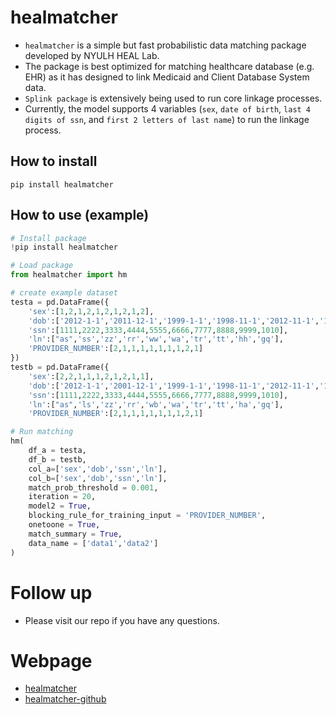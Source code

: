 # healmatcher
- `healmatcher` is a simple but fast probabilistic data matching package developed by NYULH HEAL Lab. 
- The package is best optimized for matching healthcare database (e.g. EHR) as it has designed to link Medicaid and Client Database System data.
- `Splink package` is extensively being used to run core linkage processes.
- Currently, the model supports 4 variables (`sex`, `date of birth`, `last 4 digits of ssn`, and `first 2 letters of last name`) to run the linkage process.


## How to install

`pip install healmatcher`


## How to use (example)
```python
# Install package
!pip install healmatcher

# Load package
from healmatcher import hm

# create example dataset
testa = pd.DataFrame({
    'sex':[1,2,1,2,1,2,1,2,1,2],
    'dob':['2012-1-1','2011-12-1','1999-1-1','1998-11-1','2012-11-1','1984-1-1','1982-1-1','1975-1-1','1967-1-1','1954-1-1'],
    'ssn':[1111,2222,3333,4444,5555,6666,7777,8888,9999,1010],
    'ln':["as",'ss','zz','rr','ww','wa','tr','tt','hh','gq'],
    'PROVIDER_NUMBER':[2,1,1,1,1,1,1,1,2,1]
})
testb = pd.DataFrame({
    'sex':[2,2,1,1,1,2,1,2,1,1],
    'dob':['2012-1-1','2001-12-1','1999-1-1','1998-11-1','2012-11-1','1984-1-1','1982-1-1','1975-1-1','1967-1-1','1954-1-1'],
    'ssn':[1111,2222,3333,4444,5555,6666,7777,8888,9999,1010],
    'ln':["as",'ls','zz','rr','wb','wa','tr','tt','ha','gq'],
    'PROVIDER_NUMBER':[2,1,1,1,1,1,1,1,2,1]

# Run matching
hm(
    df_a = testa,
    df_b = testb,
    col_a=['sex','dob','ssn','ln'],
    col_b=['sex','dob','ssn','ln'],
    match_prob_threshold = 0.001,
    iteration = 20,
    model2 = True,
    blocking_rule_for_training_input = 'PROVIDER_NUMBER',
    onetoone = True,
    match_summary = True,
    data_name = ['data1','data2']
)
```

# Follow up
- Please visit our repo if you have any questions. 

# Webpage

- [healmatcher](https://pypi.org/project/healmatcher/)
- [healmatcher-github](https://github.com/JosephKBS/healmatcher)
